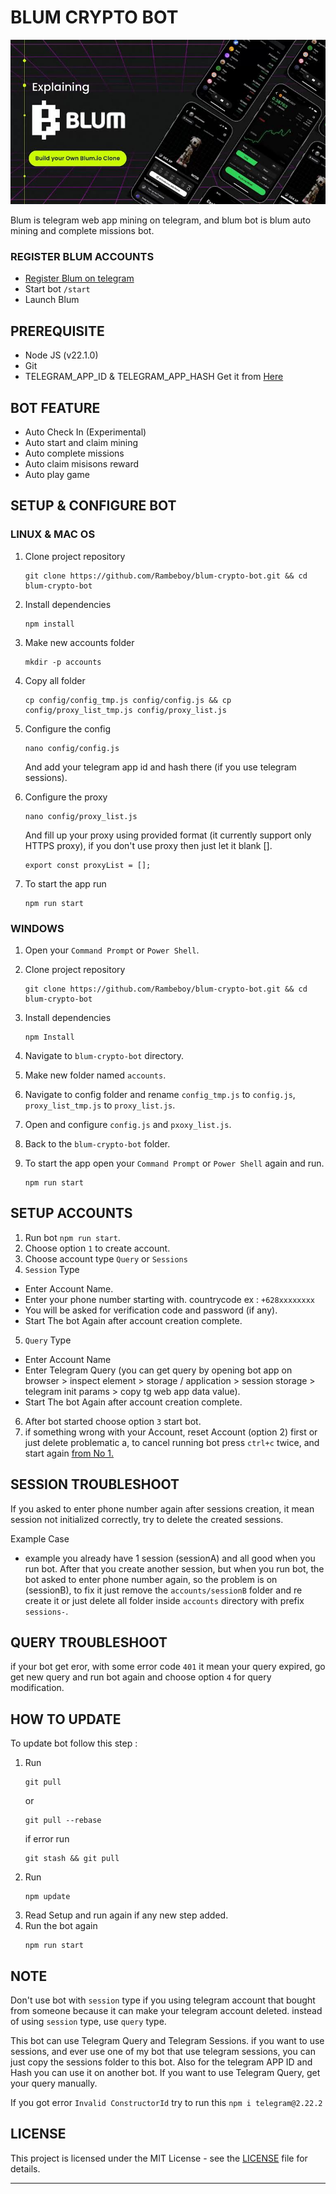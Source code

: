 # BLUM CRYPTO BOT

![blum](assets/img1.png)

Blum is telegram web app mining on telegram, and blum bot is blum auto mining and complete missions bot.

### REGISTER BLUM ACCOUNTS

- [Register Blum on telegram](https://t.me/blum/app?startapp=ref_LlFGpzHIGi)
- Start bot `/start`
- Launch Blum

## PREREQUISITE

- Node JS (v22.1.0)
- Git
- TELEGRAM_APP_ID & TELEGRAM_APP_HASH Get it from [Here](https://my.telegram.org/auth?to=apps)

## BOT FEATURE

- Auto Check In (Experimental)
- Auto start and claim mining
- Auto complete missions
- Auto claim misisons reward
- Auto play game

## SETUP & CONFIGURE BOT

### LINUX & MAC OS

1. Clone project repository
   ```
   git clone https://github.com/Rambeboy/blum-crypto-bot.git && cd blum-crypto-bot
   ```

2. Install dependencies
   ```
   npm install
   ```
   
3. Make new accounts folder
   ```
   mkdir -p accounts
   ```

4. Copy all folder
   ```
   cp config/config_tmp.js config/config.js && cp config/proxy_list_tmp.js config/proxy_list.js
   ```

5. Configure the config
   ```
   nano config/config.js
   ```
   And add your telegram app id and hash there (if you use telegram sessions).

6. Configure the proxy
   ```
   nano config/proxy_list.js
   ```
   And fill up your proxy using provided format (it currently support only HTTPS proxy), if you don't use proxy then just let it blank [].

   ```
   export const proxyList = [];
   ```

8. To start the app run
   ```
   npm run start
   ```

### WINDOWS

1. Open your `Command Prompt` or `Power Shell`.
2. Clone project repository
   ```
   git clone https://github.com/Rambeboy/blum-crypto-bot.git && cd blum-crypto-bot
   ```
3. Install dependencies
   ```
   npm Install
   ```
4. Navigate to `blum-crypto-bot` directory.
5. Make new folder named `accounts`.
6. Navigate to config folder and rename `config_tmp.js` to `config.js`, `proxy_list_tmp.js` to `proxy_list.js`.
7. Open and configure `config.js` and `pxoxy_list.js`.
8. Back to the `blum-crypto-bot` folder.
9. To start the app open your `Command Prompt` or `Power Shell` again and run.
    
   ```
   npm run start
   ```

## SETUP ACCOUNTS

1. Run bot `npm run start`.
2. Choose option `1` to create account.
3. Choose account type `Query` or `Sessions`
4. `Session` Type
- Enter Account Name.
- Enter your phone number starting with. countrycode ex : `+628xxxxxxxx`
- You will be asked for verification code and password (if any).
- Start The bot Again after account creation complete.
5. `Query` Type
- Enter Account Name
- Enter Telegram Query (you can get query by opening bot app on browser > inspect element > storage / application > session storage > telegram init params > copy tg web app data value).
- Start The bot Again after account creation complete.
6. After bot started choose option `3` start bot.
7.  if something wrong with your Account, reset Account (option 2) first or just delete problematic a, to cancel running bot press `ctrl+c` twice, and start again [from No 1.](#setup-accounts)
   

## SESSION TROUBLESHOOT
If you asked to enter phone number again after sessions creation, it mean session not initialized correctly, try to delete the created sessions. 

Example Case
- example you already have 1 session (sessionA) and all good when you run bot. After that you create another session, but when you run bot, the bot asked to enter phone number again, so the problem is on (sessionB), to fix it just remove the `accounts/sessionB` folder and re create it or just delete all folder inside `accounts` directory with prefix `sessions-`.

## QUERY TROUBLESHOOT
if your bot get eror, with some error code `401` it mean your query expired, go get new query and run bot again and choose option `4` for query modification. 

## HOW TO UPDATE

To update bot follow this step :
1. Run
   ```
   git pull
   ```
   or
   ```
   git pull --rebase
   ```
   if error run 
   ```
   git stash && git pull
   ```
2. Run
   ```
   npm update
   ```
3. Read Setup and run again if any new step added.
4. Run the bot again
   ```
   npm run start
   ```

## NOTE

Don't use bot with `session` type if you using telegram account that bought from someone because it can make your telegram account deleted. instead of using `session` type, use `query` type.

This bot can use Telegram Query and Telegram Sessions. if you want to use sessions, and ever use one of my bot that use telegram sessions, you can just copy the sessions folder to this bot. Also for the telegram APP ID and Hash you can use it on another bot. If you want to use Telegram Query, get your query manually.

If you got error `Invalid ConstructorId` try to run this ```npm i telegram@2.22.2```

## LICENSE

This project is licensed under the MIT License - see the [LICENSE](LICENSE) file for details.

---

